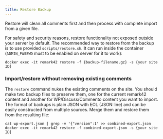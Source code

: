 ```yaml
---
title: Restore Backup
---
```


Restore will clean all comments first and then process with complete import from a given file.

For safety and security reasons, restore functionality not exposed outside your server by default. The recommended way to restore from the backup is to use provided `scripts/restore.sh`. It can run inside the container (`ADMIN_PASSWD` must to be enabled on server for it to work):

`docker exec -it remark42 restore -f {backup-filename.gz} -s {your site ID}`

### Import/restore without removing existing comments

The `restore` command nukes the existing comments on the site. You should make two backup files to preserve them, one for the current remark42 content and another for WP/Discuss/Commento content you want to import. The format of backups is plain JSON with EOL (JSON line) and can be easily constructed from multiple sources. Merge them and restore them from the resulting file:

```shell
cat wp-export.json | grep -v '{"version":1' >> combined-export.json
docker exec -it remark42 restore -f combined-export.json -s {your site ID}
```
